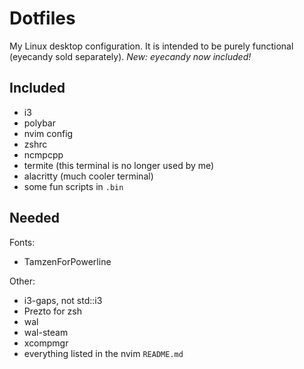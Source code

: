 Dotfiles
========
My Linux desktop configuration. It is intended to be purely functional (eyecandy sold separately).
*New: eyecandy now included!*

Included
--------
- i3 
- polybar
- nvim config
- zshrc 
- ncmpcpp
- termite (this terminal is no longer used by me)
- alacritty (much cooler terminal)
- some fun scripts in `.bin`

Needed
------
Fonts: 
- TamzenForPowerline

Other:
- i3-gaps, not std::i3
- Prezto for zsh
- wal
- wal-steam
- xcompmgr
- everything listed in the nvim `README.md`
